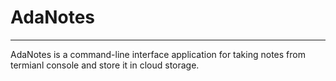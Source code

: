 # AdaNotes
<hr>

AdaNotes is a command-line interface application for taking notes from termianl console and store it in cloud storage.
